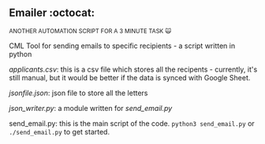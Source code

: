## Emailer :octocat:

<sub>ANOTHER AUTOMATION SCRIPT FOR A 3 MINUTE TASK 🙀</sup>

CML Tool for sending emails to specific recipients - a script written in python

*applicants.csv*: this is a csv file which stores all the recipents - currently, it's still manual, but it would be better if the data is synced with Google Sheet. 

*jsonfile.json*: json file to store all the letters

*json_writer.py*: a module written for *send_email.py*

send_email.py: this is the main script of the code.
`python3 send_email.py` or `./send_email.py` to get started.
